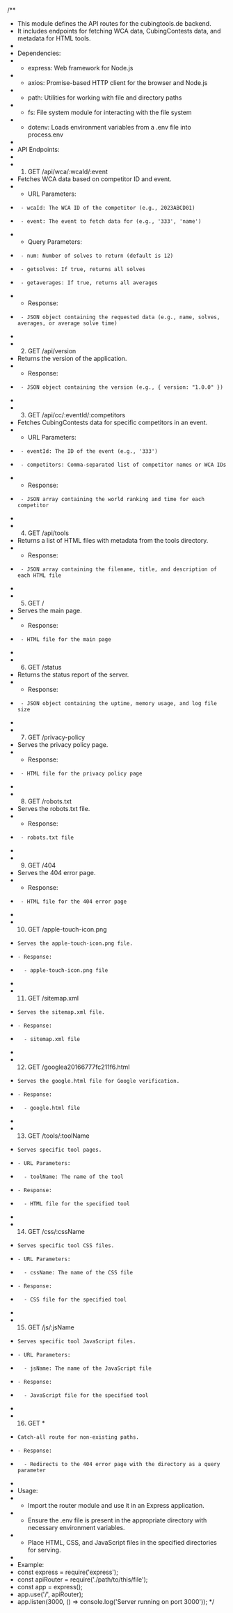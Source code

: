 /**
 * This module defines the API routes for the cubingtools.de backend.
 * It includes endpoints for fetching WCA data, CubingContests data, and metadata for HTML tools.
 * 
 * Dependencies:
 * - express: Web framework for Node.js
 * - axios: Promise-based HTTP client for the browser and Node.js
 * - path: Utilities for working with file and directory paths
 * - fs: File system module for interacting with the file system
 * - dotenv: Loads environment variables from a .env file into process.env
 * 
 * API Endpoints:
 * 
 * 1. GET /api/wca/:wcaId/:event
 *    Fetches WCA data based on competitor ID and event.
 *    - URL Parameters:
 *      - wcaId: The WCA ID of the competitor (e.g., 2023ABCD01)
 *      - event: The event to fetch data for (e.g., '333', 'name')
 *    - Query Parameters:
 *      - num: Number of solves to return (default is 12)
 *      - getsolves: If true, returns all solves
 *      - getaverages: If true, returns all averages
 *    - Response:
 *      - JSON object containing the requested data (e.g., name, solves, averages, or average solve time)
 * 
 * 2. GET /api/version
 *    Returns the version of the application.
 *    - Response:
 *      - JSON object containing the version (e.g., { version: "1.0.0" })
 * 
 * 3. GET /api/cc/:eventId/:competitors
 *    Fetches CubingContests data for specific competitors in an event.
 *    - URL Parameters:
 *      - eventId: The ID of the event (e.g., '333')
 *      - competitors: Comma-separated list of competitor names or WCA IDs
 *    - Response:
 *      - JSON array containing the world ranking and time for each competitor
 * 
 * 4. GET /api/tools
 *    Returns a list of HTML files with metadata from the tools directory.
 *    - Response:
 *      - JSON array containing the filename, title, and description of each HTML file
 * 
 * 5. GET /
 *    Serves the main page.
 *    - Response:
 *      - HTML file for the main page
 * 
 * 6. GET /status
 *    Returns the status report of the server.
 *    - Response:
 *      - JSON object containing the uptime, memory usage, and log file size
 * 
 * 7. GET /privacy-policy
 *    Serves the privacy policy page.
 *    - Response:
 *      - HTML file for the privacy policy page
 * 
 * 8. GET /robots.txt
 *    Serves the robots.txt file.
 *    - Response:
 *      - robots.txt file
 * 
 * 9. GET /404
 *    Serves the 404 error page.
 *    - Response:
 *      - HTML file for the 404 error page
 * 
 * 10. GET /apple-touch-icon.png
 *     Serves the apple-touch-icon.png file.
 *     - Response:
 *       - apple-touch-icon.png file
 * 
 * 11. GET /sitemap.xml
 *     Serves the sitemap.xml file.
 *     - Response:
 *       - sitemap.xml file
 * 
 * 12. GET /googlea20166777fc211f6.html
 *     Serves the google.html file for Google verification.
 *     - Response:
 *       - google.html file
 * 
 * 13. GET /tools/:toolName
 *     Serves specific tool pages.
 *     - URL Parameters:
 *       - toolName: The name of the tool
 *     - Response:
 *       - HTML file for the specified tool
 * 
 * 14. GET /css/:cssName
 *     Serves specific tool CSS files.
 *     - URL Parameters:
 *       - cssName: The name of the CSS file
 *     - Response:
 *       - CSS file for the specified tool
 * 
 * 15. GET /js/:jsName
 *     Serves specific tool JavaScript files.
 *     - URL Parameters:
 *       - jsName: The name of the JavaScript file
 *     - Response:
 *       - JavaScript file for the specified tool
 * 
 * 16. GET *
 *     Catch-all route for non-existing paths.
 *     - Response:
 *       - Redirects to the 404 error page with the directory as a query parameter
 * 
 * Usage:
 * - Import the router module and use it in an Express application.
 * - Ensure the .env file is present in the appropriate directory with necessary environment variables.
 * - Place HTML, CSS, and JavaScript files in the specified directories for serving.
 * 
 * Example:
 * const express = require('express');
 * const apiRouter = require('./path/to/this/file');
 * const app = express();
 * app.use('/', apiRouter);
 * app.listen(3000, () => console.log('Server running on port 3000'));
 */